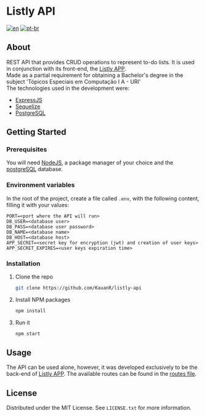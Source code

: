 # Listly API
[![en](https://img.shields.io/badge/lang-en-red.svg)](https://github.com/KauanR/listly-api/blob/main/README.md)
[![pt-br](https://img.shields.io/badge/lang-pt--br-green.svg)](https://github.com/KauanR/listly-api/blob/main/README.pt-br.md)

## About
REST API that provides CRUD operations to represent to-do lists. It is used in conjunction with its front-end, the [Listly APP](https://github.com/KauanR/listly-api/blob/main/src/common/routes.js).
<br/>
Made as a partial requirement for obtaining a Bachelor's degree in the subject 'Tópicos Especiais em Computação I A - URI'
<br/>
The technologies used in the development were:
* [ExpressJS](https://expressjs.com/)
* [Sequelize](https://sequelize.org/)
* [PostgreSQL](https://www.postgresql.org/)


## Getting Started
### Prerequisites
You will need [NodeJS](https://nodejs.org/en/download/), a package manager of your choice and the [postgreSQL](https://www.postgresql.org/) database.

### Environment variables
In the root of the project, create a file called `.env`, with the following content, filling it with your values:
```
PORT=<port where the API will run>
DB_USER=<database user>
DB_PASS=<database user password>
DB_NAME=<database name>
DB_HOST=<database host>
APP_SECRET=<secret key for encryption (jwt) and creation of user keys>
APP_SECRET_EXPIRES=<user keys expiration time>
```

### Installation
1. Clone the repo
   ```sh
   git clone https://github.com/KauanR/listly-api
   ```
2. Install NPM packages
   ```sh
   npm install
   ```
4. Run it
   ```sh
   npm start
   ```

## Usage
The API can be used alone, however, it was developed exclusively to be the back-end of [Listly APP](https://github.com/KauanR/listly-app). The available routes can be found in the [routes file](https://github.com/KauanR/listly-api/blob/main/src/common/routes.js).

## License
Distributed under the MIT License. See `LICENSE.txt` for more information.
